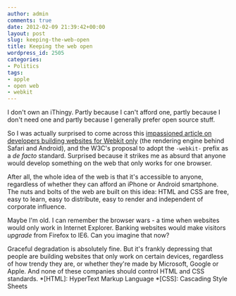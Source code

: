 ```yaml
---
author: admin
comments: true
date: 2012-02-09 21:39:42+00:00
layout: post
slug: keeping-the-web-open
title: Keeping the web open
wordpress_id: 2505
categories:
- Politics
tags:
- apple
- open web
- webkit
---
```


I don't own an iThingy. Partly because I can't afford one, partly because I don't need one and partly because I generally prefer open source stuff.

So I was actually surprised to come across this [impassioned article on developers building websites for Webkit only](http://www.glazman.org/weblog/dotclear/index.php?post/2012/02/09/CALL-FOR-ACTION:-THE-OPEN-WEB-NEEDS-YOU-NOW) (the rendering engine behind Safari and Android), and the W3C's proposal to adopt the `-webkit-` prefix as a _de facto_ standard. Surprised because it strikes me as absurd that anyone would develop something on the web that only works for one browser.

After all, the whole idea of the web is that it's accessible to anyone, regardless of whether they can afford an iPhone or Android smartphone. The nuts and bolts of the web are built on this idea: HTML and CSS are free, easy to learn, easy to distribute, easy to render and independent of corporate influence.

Maybe I'm old. I can remember the browser wars - a time when websites would only work in Internet Explorer. Banking websites would make visitors _upgrade_ from Firefox to IE6. Can you imagine that now?

Graceful degradation is absolutely fine. But it's frankly depressing that people are building websites that only work on certain devices, regardless of how trendy they are, or whether they're made by Microsoft, Google or Apple. And none of these companies should control HTML and CSS standards.
  *[HTML]: HyperText Markup Language
  *[CSS]: Cascading Style Sheets
